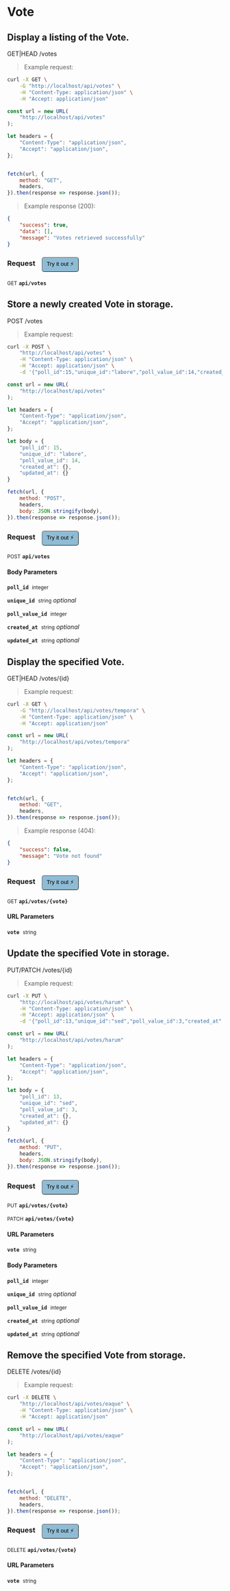 # Vote


## Display a listing of the Vote.


GET|HEAD /votes

> Example request:

```bash
curl -X GET \
    -G "http://localhost/api/votes" \
    -H "Content-Type: application/json" \
    -H "Accept: application/json"
```

```javascript
const url = new URL(
    "http://localhost/api/votes"
);

let headers = {
    "Content-Type": "application/json",
    "Accept": "application/json",
};


fetch(url, {
    method: "GET",
    headers,
}).then(response => response.json());
```


> Example response (200):

```json
{
    "success": true,
    "data": [],
    "message": "Votes retrieved successfully"
}
```
<div id="execution-results-GETapi-votes" hidden>
    <blockquote>Received response<span id="execution-response-status-GETapi-votes"></span>:</blockquote>
    <pre class="json"><code id="execution-response-content-GETapi-votes"></code></pre>
</div>
<div id="execution-error-GETapi-votes" hidden>
    <blockquote>Request failed with error:</blockquote>
    <pre><code id="execution-error-message-GETapi-votes"></code></pre>
</div>
<form id="form-GETapi-votes" data-method="GET" data-path="api/votes" data-authed="0" data-hasfiles="0" data-headers='{"Content-Type":"application\/json","Accept":"application\/json"}' onsubmit="event.preventDefault(); executeTryOut('GETapi-votes', this);">
<h3>
    Request&nbsp;&nbsp;&nbsp;
        <button type="button" style="background-color: #8fbcd4; padding: 5px 10px; border-radius: 5px; border-width: thin;" id="btn-tryout-GETapi-votes" onclick="tryItOut('GETapi-votes');">Try it out ⚡</button>
    <button type="button" style="background-color: #c97a7e; padding: 5px 10px; border-radius: 5px; border-width: thin;" id="btn-canceltryout-GETapi-votes" onclick="cancelTryOut('GETapi-votes');" hidden>Cancel</button>&nbsp;&nbsp;
    <button type="submit" style="background-color: #6ac174; padding: 5px 10px; border-radius: 5px; border-width: thin;" id="btn-executetryout-GETapi-votes" hidden>Send Request 💥</button>
    </h3>
<p>
<small class="badge badge-green">GET</small>
 <b><code>api/votes</code></b>
</p>
</form>


## Store a newly created Vote in storage.


POST /votes

> Example request:

```bash
curl -X POST \
    "http://localhost/api/votes" \
    -H "Content-Type: application/json" \
    -H "Accept: application/json" \
    -d '{"poll_id":15,"unique_id":"labore","poll_value_id":14,"created_at":{},"updated_at":{}}'

```

```javascript
const url = new URL(
    "http://localhost/api/votes"
);

let headers = {
    "Content-Type": "application/json",
    "Accept": "application/json",
};

let body = {
    "poll_id": 15,
    "unique_id": "labore",
    "poll_value_id": 14,
    "created_at": {},
    "updated_at": {}
}

fetch(url, {
    method: "POST",
    headers,
    body: JSON.stringify(body),
}).then(response => response.json());
```


<div id="execution-results-POSTapi-votes" hidden>
    <blockquote>Received response<span id="execution-response-status-POSTapi-votes"></span>:</blockquote>
    <pre class="json"><code id="execution-response-content-POSTapi-votes"></code></pre>
</div>
<div id="execution-error-POSTapi-votes" hidden>
    <blockquote>Request failed with error:</blockquote>
    <pre><code id="execution-error-message-POSTapi-votes"></code></pre>
</div>
<form id="form-POSTapi-votes" data-method="POST" data-path="api/votes" data-authed="0" data-hasfiles="0" data-headers='{"Content-Type":"application\/json","Accept":"application\/json"}' onsubmit="event.preventDefault(); executeTryOut('POSTapi-votes', this);">
<h3>
    Request&nbsp;&nbsp;&nbsp;
        <button type="button" style="background-color: #8fbcd4; padding: 5px 10px; border-radius: 5px; border-width: thin;" id="btn-tryout-POSTapi-votes" onclick="tryItOut('POSTapi-votes');">Try it out ⚡</button>
    <button type="button" style="background-color: #c97a7e; padding: 5px 10px; border-radius: 5px; border-width: thin;" id="btn-canceltryout-POSTapi-votes" onclick="cancelTryOut('POSTapi-votes');" hidden>Cancel</button>&nbsp;&nbsp;
    <button type="submit" style="background-color: #6ac174; padding: 5px 10px; border-radius: 5px; border-width: thin;" id="btn-executetryout-POSTapi-votes" hidden>Send Request 💥</button>
    </h3>
<p>
<small class="badge badge-black">POST</small>
 <b><code>api/votes</code></b>
</p>
<h4 class="fancy-heading-panel"><b>Body Parameters</b></h4>
<p>
<b><code>poll_id</code></b>&nbsp;&nbsp;<small>integer</small>  &nbsp;
<input type="number" name="poll_id" data-endpoint="POSTapi-votes" data-component="body" required  hidden>
<br>

</p>
<p>
<b><code>unique_id</code></b>&nbsp;&nbsp;<small>string</small>     <i>optional</i> &nbsp;
<input type="text" name="unique_id" data-endpoint="POSTapi-votes" data-component="body"  hidden>
<br>

</p>
<p>
<b><code>poll_value_id</code></b>&nbsp;&nbsp;<small>integer</small>  &nbsp;
<input type="number" name="poll_value_id" data-endpoint="POSTapi-votes" data-component="body" required  hidden>
<br>

</p>
<p>
<b><code>created_at</code></b>&nbsp;&nbsp;<small>string</small>     <i>optional</i> &nbsp;
<input type="text" name="created_at" data-endpoint="POSTapi-votes" data-component="body"  hidden>
<br>

</p>
<p>
<b><code>updated_at</code></b>&nbsp;&nbsp;<small>string</small>     <i>optional</i> &nbsp;
<input type="text" name="updated_at" data-endpoint="POSTapi-votes" data-component="body"  hidden>
<br>

</p>

</form>


## Display the specified Vote.


GET|HEAD /votes/{id}

> Example request:

```bash
curl -X GET \
    -G "http://localhost/api/votes/tempora" \
    -H "Content-Type: application/json" \
    -H "Accept: application/json"
```

```javascript
const url = new URL(
    "http://localhost/api/votes/tempora"
);

let headers = {
    "Content-Type": "application/json",
    "Accept": "application/json",
};


fetch(url, {
    method: "GET",
    headers,
}).then(response => response.json());
```


> Example response (404):

```json
{
    "success": false,
    "message": "Vote not found"
}
```
<div id="execution-results-GETapi-votes--vote-" hidden>
    <blockquote>Received response<span id="execution-response-status-GETapi-votes--vote-"></span>:</blockquote>
    <pre class="json"><code id="execution-response-content-GETapi-votes--vote-"></code></pre>
</div>
<div id="execution-error-GETapi-votes--vote-" hidden>
    <blockquote>Request failed with error:</blockquote>
    <pre><code id="execution-error-message-GETapi-votes--vote-"></code></pre>
</div>
<form id="form-GETapi-votes--vote-" data-method="GET" data-path="api/votes/{vote}" data-authed="0" data-hasfiles="0" data-headers='{"Content-Type":"application\/json","Accept":"application\/json"}' onsubmit="event.preventDefault(); executeTryOut('GETapi-votes--vote-', this);">
<h3>
    Request&nbsp;&nbsp;&nbsp;
        <button type="button" style="background-color: #8fbcd4; padding: 5px 10px; border-radius: 5px; border-width: thin;" id="btn-tryout-GETapi-votes--vote-" onclick="tryItOut('GETapi-votes--vote-');">Try it out ⚡</button>
    <button type="button" style="background-color: #c97a7e; padding: 5px 10px; border-radius: 5px; border-width: thin;" id="btn-canceltryout-GETapi-votes--vote-" onclick="cancelTryOut('GETapi-votes--vote-');" hidden>Cancel</button>&nbsp;&nbsp;
    <button type="submit" style="background-color: #6ac174; padding: 5px 10px; border-radius: 5px; border-width: thin;" id="btn-executetryout-GETapi-votes--vote-" hidden>Send Request 💥</button>
    </h3>
<p>
<small class="badge badge-green">GET</small>
 <b><code>api/votes/{vote}</code></b>
</p>
<h4 class="fancy-heading-panel"><b>URL Parameters</b></h4>
<p>
<b><code>vote</code></b>&nbsp;&nbsp;<small>string</small>  &nbsp;
<input type="text" name="vote" data-endpoint="GETapi-votes--vote-" data-component="url" required  hidden>
<br>

</p>
</form>


## Update the specified Vote in storage.


PUT/PATCH /votes/{id}

> Example request:

```bash
curl -X PUT \
    "http://localhost/api/votes/harum" \
    -H "Content-Type: application/json" \
    -H "Accept: application/json" \
    -d '{"poll_id":13,"unique_id":"sed","poll_value_id":3,"created_at":{},"updated_at":{}}'

```

```javascript
const url = new URL(
    "http://localhost/api/votes/harum"
);

let headers = {
    "Content-Type": "application/json",
    "Accept": "application/json",
};

let body = {
    "poll_id": 13,
    "unique_id": "sed",
    "poll_value_id": 3,
    "created_at": {},
    "updated_at": {}
}

fetch(url, {
    method: "PUT",
    headers,
    body: JSON.stringify(body),
}).then(response => response.json());
```


<div id="execution-results-PUTapi-votes--vote-" hidden>
    <blockquote>Received response<span id="execution-response-status-PUTapi-votes--vote-"></span>:</blockquote>
    <pre class="json"><code id="execution-response-content-PUTapi-votes--vote-"></code></pre>
</div>
<div id="execution-error-PUTapi-votes--vote-" hidden>
    <blockquote>Request failed with error:</blockquote>
    <pre><code id="execution-error-message-PUTapi-votes--vote-"></code></pre>
</div>
<form id="form-PUTapi-votes--vote-" data-method="PUT" data-path="api/votes/{vote}" data-authed="0" data-hasfiles="0" data-headers='{"Content-Type":"application\/json","Accept":"application\/json"}' onsubmit="event.preventDefault(); executeTryOut('PUTapi-votes--vote-', this);">
<h3>
    Request&nbsp;&nbsp;&nbsp;
        <button type="button" style="background-color: #8fbcd4; padding: 5px 10px; border-radius: 5px; border-width: thin;" id="btn-tryout-PUTapi-votes--vote-" onclick="tryItOut('PUTapi-votes--vote-');">Try it out ⚡</button>
    <button type="button" style="background-color: #c97a7e; padding: 5px 10px; border-radius: 5px; border-width: thin;" id="btn-canceltryout-PUTapi-votes--vote-" onclick="cancelTryOut('PUTapi-votes--vote-');" hidden>Cancel</button>&nbsp;&nbsp;
    <button type="submit" style="background-color: #6ac174; padding: 5px 10px; border-radius: 5px; border-width: thin;" id="btn-executetryout-PUTapi-votes--vote-" hidden>Send Request 💥</button>
    </h3>
<p>
<small class="badge badge-darkblue">PUT</small>
 <b><code>api/votes/{vote}</code></b>
</p>
<p>
<small class="badge badge-purple">PATCH</small>
 <b><code>api/votes/{vote}</code></b>
</p>
<h4 class="fancy-heading-panel"><b>URL Parameters</b></h4>
<p>
<b><code>vote</code></b>&nbsp;&nbsp;<small>string</small>  &nbsp;
<input type="text" name="vote" data-endpoint="PUTapi-votes--vote-" data-component="url" required  hidden>
<br>

</p>
<h4 class="fancy-heading-panel"><b>Body Parameters</b></h4>
<p>
<b><code>poll_id</code></b>&nbsp;&nbsp;<small>integer</small>  &nbsp;
<input type="number" name="poll_id" data-endpoint="PUTapi-votes--vote-" data-component="body" required  hidden>
<br>

</p>
<p>
<b><code>unique_id</code></b>&nbsp;&nbsp;<small>string</small>     <i>optional</i> &nbsp;
<input type="text" name="unique_id" data-endpoint="PUTapi-votes--vote-" data-component="body"  hidden>
<br>

</p>
<p>
<b><code>poll_value_id</code></b>&nbsp;&nbsp;<small>integer</small>  &nbsp;
<input type="number" name="poll_value_id" data-endpoint="PUTapi-votes--vote-" data-component="body" required  hidden>
<br>

</p>
<p>
<b><code>created_at</code></b>&nbsp;&nbsp;<small>string</small>     <i>optional</i> &nbsp;
<input type="text" name="created_at" data-endpoint="PUTapi-votes--vote-" data-component="body"  hidden>
<br>

</p>
<p>
<b><code>updated_at</code></b>&nbsp;&nbsp;<small>string</small>     <i>optional</i> &nbsp;
<input type="text" name="updated_at" data-endpoint="PUTapi-votes--vote-" data-component="body"  hidden>
<br>

</p>

</form>


## Remove the specified Vote from storage.


DELETE /votes/{id}

> Example request:

```bash
curl -X DELETE \
    "http://localhost/api/votes/eaque" \
    -H "Content-Type: application/json" \
    -H "Accept: application/json"
```

```javascript
const url = new URL(
    "http://localhost/api/votes/eaque"
);

let headers = {
    "Content-Type": "application/json",
    "Accept": "application/json",
};


fetch(url, {
    method: "DELETE",
    headers,
}).then(response => response.json());
```


<div id="execution-results-DELETEapi-votes--vote-" hidden>
    <blockquote>Received response<span id="execution-response-status-DELETEapi-votes--vote-"></span>:</blockquote>
    <pre class="json"><code id="execution-response-content-DELETEapi-votes--vote-"></code></pre>
</div>
<div id="execution-error-DELETEapi-votes--vote-" hidden>
    <blockquote>Request failed with error:</blockquote>
    <pre><code id="execution-error-message-DELETEapi-votes--vote-"></code></pre>
</div>
<form id="form-DELETEapi-votes--vote-" data-method="DELETE" data-path="api/votes/{vote}" data-authed="0" data-hasfiles="0" data-headers='{"Content-Type":"application\/json","Accept":"application\/json"}' onsubmit="event.preventDefault(); executeTryOut('DELETEapi-votes--vote-', this);">
<h3>
    Request&nbsp;&nbsp;&nbsp;
        <button type="button" style="background-color: #8fbcd4; padding: 5px 10px; border-radius: 5px; border-width: thin;" id="btn-tryout-DELETEapi-votes--vote-" onclick="tryItOut('DELETEapi-votes--vote-');">Try it out ⚡</button>
    <button type="button" style="background-color: #c97a7e; padding: 5px 10px; border-radius: 5px; border-width: thin;" id="btn-canceltryout-DELETEapi-votes--vote-" onclick="cancelTryOut('DELETEapi-votes--vote-');" hidden>Cancel</button>&nbsp;&nbsp;
    <button type="submit" style="background-color: #6ac174; padding: 5px 10px; border-radius: 5px; border-width: thin;" id="btn-executetryout-DELETEapi-votes--vote-" hidden>Send Request 💥</button>
    </h3>
<p>
<small class="badge badge-red">DELETE</small>
 <b><code>api/votes/{vote}</code></b>
</p>
<h4 class="fancy-heading-panel"><b>URL Parameters</b></h4>
<p>
<b><code>vote</code></b>&nbsp;&nbsp;<small>string</small>  &nbsp;
<input type="text" name="vote" data-endpoint="DELETEapi-votes--vote-" data-component="url" required  hidden>
<br>

</p>
</form>



